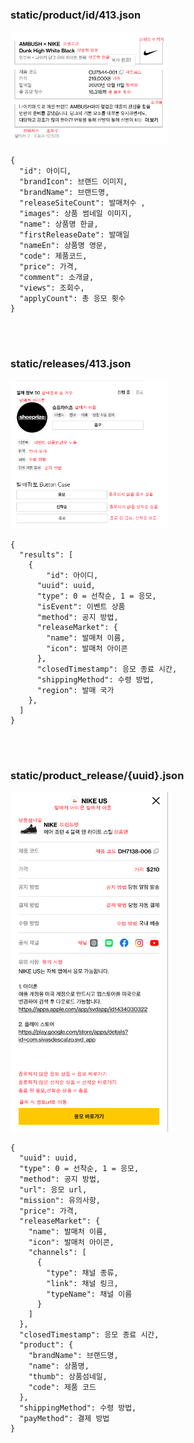 ### static/product/id/413.json

<img src="./readmeImage/detailInfo.png" style="width:50%;" />

```
{
  "id": 아이디,
  "brandIcon": 브랜드 이미지,
  "brandName": 브랜드명,
  "releaseSiteCount": 발매처수 ,
  "images": 상품 썸네일 이미지,
  "name": 상품명 한글,
  "firstReleaseDate": 발매일
  "nameEn": 상품명 영문,
  "code": 제품코드,
  "price": 가격,
  "comment": 소개글,
  "views": 조회수,
  "applyCount": 총 응모 횟수
}
```

<br><br>

### static/releases/413.json

<img src="./readmeImage/release.png" style="width:50%;" />

```
{
  "results": [
    {
    	"id": 아이디,
      "uuid": uuid,
      "type": 0 = 선착순, 1 = 응모,
      "isEvent": 이벤트 상품 
      "method": 공지 방법,
      "releaseMarket": {
        "name": 발매처 이름,
        "icon": 발매처 아이콘
      },
      "closedTimestamp": 응모 종료 시간,
      "shippingMethod": 수령 방법,
      "region": 발매 국가
    },
  ]
}
```

<br><br>

### static/product_release/{uuid}.json

<img src="./readmeImage/layer.png" alt=" " style="width:50%;" />

```
{
  "uuid": uuid,
  "type": 0 = 선착순, 1 = 응모,
  "method": 공지 방법,
  "url": 응모 url,
  "mission": 유의사항,
  "price": 가격,
  "releaseMarket": {
    "name": 발매처 이름,
    "icon": 발매처 아이콘,
    "channels": [
      {
        "type": 채널 종류,
        "link": 채널 링크,
        "typeName": 채널 이름
      }
    ]
  },
  "closedTimestamp": 응모 종료 시간,
  "product": {
    "brandName": 브랜드명,
    "name": 상품명,
    "thumb": 상품섬네일,
    "code": 제품 코드
  },
  "shippingMethod": 수령 방법,
  "payMethod": 결제 방법
}

```
